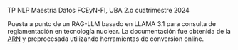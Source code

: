 TP NLP
Maestría Datos
FCEyN-FI, UBA
2.o cuatrimestre 2024

Puesta a punto de un RAG-LLM basado en LLAMA 3.1 para consulta de reglamentación en tecnología nuclear.
La documentación fue obtenida de la [ARN](https://www.argentina.gob.ar/arn) y preprocesada utilizando herramientas de conversion online.
